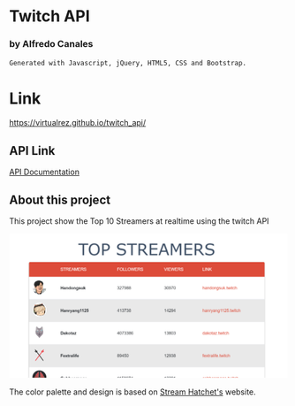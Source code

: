 # Twitch API
### by Alfredo Canales
```
Generated with Javascript, jQuery, HTML5, CSS and Bootstrap.
```
# Link
https://virtualrez.github.io/twitch_api/

## API Link
[API Documentation](https://dev.twitch.tv/docs/v5/reference/streams#get-live-streams)

## About this project
This project show the Top 10 Streamers at realtime using the twitch API

<img src="/assets/readme_img.png"></img>

The color palette and design is based on [Stream Hatchet's](https://streamhatchet.com/) website.
